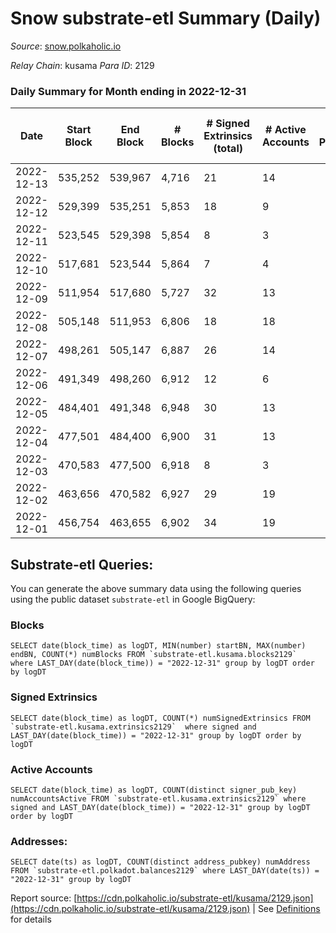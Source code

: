 # Snow substrate-etl Summary (Daily)

_Source_: [snow.polkaholic.io](https://snow.polkaholic.io)

*Relay Chain*: kusama
*Para ID*: 2129



### Daily Summary for Month ending in 2022-12-31


| Date | Start Block | End Block | # Blocks | # Signed Extrinsics (total) | # Active Accounts | # Passive | # New | # Addresses with Balances | # Events | # Transfers | # XCM Transfers In | # XCM Transfers Out |
| ---- | ----------- | --------- | -------- | --------------------------- | ----------------- | --------- | ----- | ------------------------- | -------- | ----------- | ------------------ | ------------------- |
| 2022-12-13 | 535,252 | 539,967 | 4,716  | 21 | 14 |  |  |  | 16,124 | 84  |   |   |
| 2022-12-12 | 529,399 | 535,251 | 5,853  | 18 | 9 |  |  |  | 18,292 | 45  |   |   |
| 2022-12-11 | 523,545 | 529,398 | 5,854  | 8 | 3 |  |  |  | 18,138 | 20  |   |   |
| 2022-12-10 | 517,681 | 523,544 | 5,864  | 7 | 4 |  |  |  | 17,976 | 15  |   |   |
| 2022-12-09 | 511,954 | 517,680 | 5,727  | 32 | 13 |  |  |  | 18,124 | 55  |   |   |
| 2022-12-08 | 505,148 | 511,953 | 6,806  | 18 | 18 |  |  | 5,293 | 20,854 | 29  |   |   |
| 2022-12-07 | 498,261 | 505,147 | 6,887  | 26 | 14 |  |  | 5,285 | 20,988 | 37  |   |   |
| 2022-12-06 | 491,349 | 498,260 | 6,912  | 12 | 6 |  |  |  | 20,881 | 16  |   |   |
| 2022-12-05 | 484,401 | 491,348 | 6,948  | 30 | 13 |  |  |  | 21,228 | 44  |   |   |
| 2022-12-04 | 477,501 | 484,400 | 6,900  | 31 | 13 |  |  |  | 21,099 | 42  |   |   |
| 2022-12-03 | 470,583 | 477,500 | 6,918  | 8 | 3 |  |  |  | 21,240 | 9  |   |   |
| 2022-12-02 | 463,656 | 470,582 | 6,927  | 29 | 19 |  |  |  | 22,349 | 70  |   |   |
| 2022-12-01 | 456,754 | 463,655 | 6,902  | 34 | 19 |  |  |  | 22,071 | 59  |   |   |

## Substrate-etl Queries:
You can generate the above summary data using the following queries using the public dataset `substrate-etl` in Google BigQuery:


### Blocks
```
SELECT date(block_time) as logDT, MIN(number) startBN, MAX(number) endBN, COUNT(*) numBlocks FROM `substrate-etl.kusama.blocks2129`  where LAST_DAY(date(block_time)) = "2022-12-31" group by logDT order by logDT
```


### Signed Extrinsics
```
SELECT date(block_time) as logDT, COUNT(*) numSignedExtrinsics FROM `substrate-etl.kusama.extrinsics2129`  where signed and LAST_DAY(date(block_time)) = "2022-12-31" group by logDT order by logDT
```


### Active Accounts
```
SELECT date(block_time) as logDT, COUNT(distinct signer_pub_key) numAccountsActive FROM `substrate-etl.kusama.extrinsics2129` where signed and LAST_DAY(date(block_time)) = "2022-12-31" group by logDT order by logDT
```


### Addresses:
```
SELECT date(ts) as logDT, COUNT(distinct address_pubkey) numAddress FROM `substrate-etl.polkadot.balances2129` where LAST_DAY(date(ts)) = "2022-12-31" group by logDT
```



Report source: [https://cdn.polkaholic.io/substrate-etl/kusama/2129.json](https://cdn.polkaholic.io/substrate-etl/kusama/2129.json) | See [Definitions](/DEFINITIONS.md) for details
